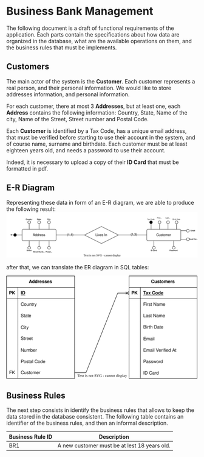# Business Bank Management
The following document is a draft of functional requirements
of the application. Each parts contain the specifications
about how data are organized in the database, what are the
available operations on them, and the business rules that must
be implements.

## Customers
The main actor of the system is the __Customer__. Each customer
represents a real person, and their personal information. We
would like to store addresses information, and personal 
information.

For each customer, there at most 3 __Addresses__, but at least one,
each __Address__ contains the following information: Country,
State, Name of the city, Name of the Street, Street number
and Postal Code. 

Each __Customer__ is identified by a Tax Code, has a unique email address,
that must be verified before starting to use their account
in the system, and of course name, surname and birthdate. Each
customer must be at least eighteen years old, and
needs a password to use their account.

Indeed, it is necessary to upload a copy of their __ID Card__
that must be formatted in pdf. 

## E-R Diagram

Representing these data in form of an E-R diagram, we are able
to produce the following result:
![ER Diagram](ER.svg)

after that, we can translate the ER diagram in SQL tables:

![Tables Diagram](Tables.svg)

## Business Rules

The next step consists in identify the business rules that allows to keep
the data stored in the database consistent. The following table contains
an identifier of the business rules, and then an informal description.

| Business Rule ID | Description                                  |
|------------------|----------------------------------------------|
| BR1              | A new customer must be at lest 18 years old. |
